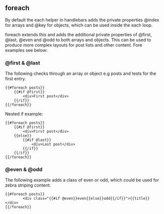 ## foreach

By default the each helper in handlebars adds the private properties @index for arrays and @key for objects, which can be used inside the each loop. 

foreach extends this and adds the additional private properties of @first, @last, @even and @odd to both arrays and objects. This can be used to produce more complex layouts for post lists and other content. Fore examples see below:

### @first & @last

The following checks through an array or object e.g posts and tests for the first entry.

    {{#foreach posts}}
        {{#if @first}}
            <div>First post</div>
        {{/if}}
    {{/foreach}}

Nested if example:

    {{#foreach posts}}
        {{#if @first}}
            <div>First post</div>
        {{else}}
            {{#if @last}}
                <div>Last post</div>
            {{/if}}
        {{/if}}
    {{/foreach}}

### @even & @odd

The following example adds a class of even or odd, which could be used for zebra striping content:

    {{#foreach posts}}     
            <div class="{{#if @even}}even{{else}}odd{{/if}}">{{title}}</div>
    {{/foreach}}